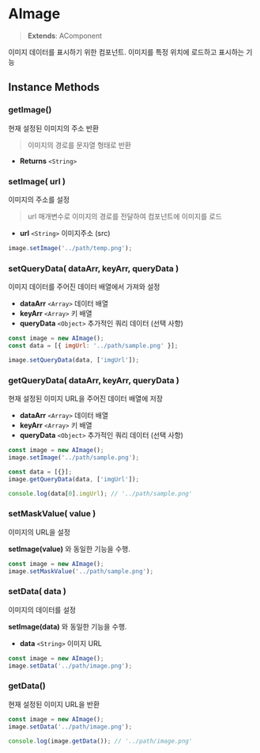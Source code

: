 # AImage
> **Extends**: AComponent

이미지 데이터를 표시하기 위한 컴포넌트. 이미지를 특정 위치에 로드하고 표시하는 기능

## Instance Methods

### getImage()

현재 설정된 이미지의 주소 반환
> 이미지의 경로를 문자열 형태로 반환

- **Returns** `<String>`


### setImage( url )

이미지의 주소를 설정
> url 매개변수로 이미지의 경로를 전달하여 컴포넌트에 이미지를 로드


- **url** `<String>` 이미지주소 (src)

```js
image.setImage('../path/temp.png');
```


### setQueryData( dataArr, keyArr, queryData ) 

이미지 데이터를 주어진 데이터 배열에서 가져와 설정

- **dataArr** `<Array>` 데이터 배열 
- **keyArr** `<Array>` 키 배열 
- **queryData** `<Object>` 추가적인 쿼리 데이터 (선택 사항) 

```js 
const image = new AImage(); 
const data = [{ imgUrl: '../path/sample.png' }]; 

image.setQueryData(data, ['imgUrl']);
```

### getQueryData( dataArr, keyArr, queryData ) 

현재 설정된 이미지 URL을 주어진 데이터 배열에 저장

- **dataArr** `<Array>` 데이터 배열 
- **keyArr** `<Array>` 키 배열 
- **queryData** `<Object>` 추가적인 쿼리 데이터 (선택 사항) 

```js 
const image = new AImage(); 
image.setImage('../path/sample.png'); 

const data = [{}]; 
image.getQueryData(data, ['imgUrl']); 

console.log(data[0].imgUrl); // '../path/sample.png'
```

### setMaskValue( value ) 

이미지의 URL을 설정 

**setImage(value)** 와 동일한 기능을 수행. 

```js
const image = new AImage();
image.setMaskValue('../path/sample.png');
```


### setData( data )

이미지의 데이터를 설정

**setImage(data)** 와 동일한 기능을 수행.

- **data** `<String>` 이미지 URL

```js
const image = new AImage();
image.setData('../path/image.png');
```

### getData() 

현재 설정된 이미지 URL을 반환

```js
const image = new AImage(); 
image.setData('../path/image.png'); 

console.log(image.getData()); // '../path/image.png'
```